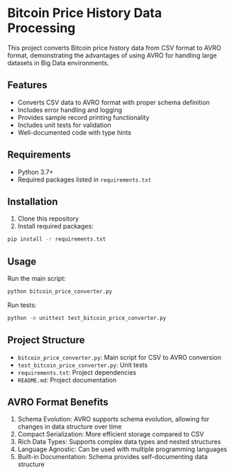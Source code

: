 # Bitcoin Price History Data Processing

This project converts Bitcoin price history data from CSV format to AVRO format, demonstrating the advantages of using AVRO for handling large datasets in Big Data environments.

## Features

- Converts CSV data to AVRO format with proper schema definition
- Includes error handling and logging
- Provides sample record printing functionality
- Includes unit tests for validation
- Well-documented code with type hints

## Requirements

- Python 3.7+
- Required packages listed in `requirements.txt`

## Installation

1. Clone this repository
2. Install required packages:
```bash
pip install -r requirements.txt
```

## Usage

Run the main script:
```bash
python bitcoin_price_converter.py
```

Run tests:
```bash
python -m unittest test_bitcoin_price_converter.py
```

## Project Structure

- `bitcoin_price_converter.py`: Main script for CSV to AVRO conversion
- `test_bitcoin_price_converter.py`: Unit tests
- `requirements.txt`: Project dependencies
- `README.md`: Project documentation

## AVRO Format Benefits

1. Schema Evolution: AVRO supports schema evolution, allowing for changes in data structure over time
2. Compact Serialization: More efficient storage compared to CSV
3. Rich Data Types: Supports complex data types and nested structures
4. Language Agnostic: Can be used with multiple programming languages
5. Built-in Documentation: Schema provides self-documenting data structure
